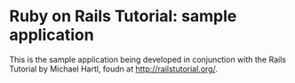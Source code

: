 # Ruby on Rails Tutorial: sample application

This is the sample application being developed in conjunction with the Rails Tutorial by Michael Hartl, foudn at http://railstutorial.org/. 